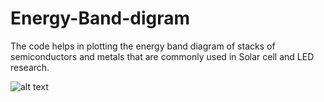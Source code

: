 # Energy-Band-digram
The code helps in plotting the energy band diagram of stacks of semiconductors and metals that are commonly used in Solar cell and LED research. 

![alt text](https://raw.githubusercontent.com/plasmon360/Energy-Band-digram/master/Images/stack1.png)
